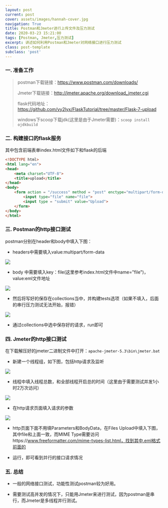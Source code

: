 ```yaml
---
layout: post
current: post
cover: assets/images/hannah-cover.jpg
navigation: True
title: Postman和Jmeter进行上传文件及压力测试
date: 2020-03-23 15:21:00
tags: [Postman, Jmeter,压力测试]
excerpt: 讲述如何利用Postman和Jmeter对网络接口进行压力测试
class: post-template
subclass: 'post'
---
```




### 一. 准备工作

> postman下载链接：https://www.postman.com/downloads/
>
> Jmeter下载链接：http://jmeter.apache.org/download_jmeter.cgi
>
> flask代码地址：https://github.com/yy2lyx/FlaskTutorial/tree/master/Flask-7-upload
>
> windows下scoop下载jdk(这里是由于Jmeter需要)：`scoop install ojdkbuild`

### 二. 构建接口的flask服务

其中包含前端表单index.html文件如下和flask的后端

```html
<!DOCTYPE html>
<html lang="en">
<head>
    <meta charset="UTF-8">
    <title>upload</title>
</head>
<body>
    <form action = "/success" method = "post" enctype="multipart/form-data">
        <input type="file" name="file">
        <input type = "submit" value="Upload">
    </form>
</body>
</html>
```

### 三. Postman的http接口测试

postman分别在header和body中填入下图：

* headers中需要填入value:multipart/form-data

![](https://tva1.sinaimg.cn/large/007S8ZIlgy1gjgo0qznj0j30p605qmxn.jpg)

* body 中需要填入key：file(这里参考index.html文件中name="file")，value:eml文件地址

![](https://tva1.sinaimg.cn/large/007S8ZIlgy1gjgo1floa4j30m20463yp.jpg)

* 然后将写好的保存在collections当中，并构建tests选项（如果不填入，后面的串行压力测试无法开始，报错）

![](https://tva1.sinaimg.cn/large/007S8ZIlgy1gjgo31nohoj30on084aaz.jpg)

* 通过collections中选中保存好的请求，run即可

### 四. Jmeter的http接口测试

在下载解压好的jmeter二进制文件中打开：`apache-jmeter-5.3\bin\jmeter.bat`

* 新建一个线程组，如下图，包括http请求及监听

![](https://tva1.sinaimg.cn/large/007S8ZIlgy1gjgo1myv4aj308903vq2y.jpg)



* 线程中填入线程总数，和全部线程开启总的时间（这里由于需要测试并发1小时2万次访问）

![](https://tva1.sinaimg.cn/large/007S8ZIlgy1gjgo3saf9cj30am0a63z4.jpg)

* 在http请求页面填入请求的参数

![](https://tva1.sinaimg.cn/large/007S8ZIlgy1gjgo41hoa3j30t1089jsj.jpg)

* http页面下面不用填Parameters和BodyData，在Files Upload中填入下图，其中file和上面一致，而MIME Type需要访问https://www.freeformatter.com/mime-types-list.html，找到其中.eml格式前面的

* 运行，即可看到并行的接口请求情况

### 五. 总结

* 一般的网络接口测试，功能性测试postman较为好用。
  
* 需要测试高并发的情况下，只能用Jmeter来进行测试，因为postman是串行，而Jmeter是多线程并行测试。

